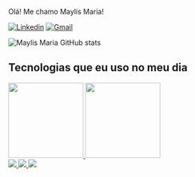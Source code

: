Olá! Me chamo Maylis Maria!

[![Linkedin](https://img.shields.io/badge/LinkedIn-0077B5?style=for-the-badge&logo=linkedin&logoColor=white)](https://www.linkedin.com/in/maylismaria/)
[![Gmail](https://img.shields.io/badge/Gmail-D14836?style=for-the-badge&logo=gmail&logoColor=white)](https://mail.google.com/mail/u/0/?tab=rm&ogbl#inbox)

![Maylis Maria GitHub stats](https://github-readme-stats.vercel.app/api?username=maylismariao&show_icons=true&theme=radical)


## Tecnologias que eu uso no meu dia

 <a href="https://github.com/maylismaria">
  <img height="150em" src="https://github-readme-stats.vercel.app/api?username=maylismaria&show_icons=true&theme=dracula&include_all_commits=true&count_private=true"/>
  <img height="150em" src="https://github-readme-stats.vercel.app/api/top-langs/?username=maylismaria&layout=compact&langs_count=7&theme=dark"/>
   <br>
   <img src="https://img.icons8.com/nolan/64/java-coffee-cup-logo.png"/>
   <img src="https://img.icons8.com/nolan/64/html-5.png"/>
   <img src="https://img.icons8.com/nolan/64/javascript.png"/>
   
</div>
 
